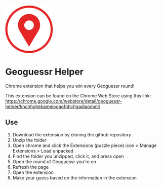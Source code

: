 ![logo](https://github.com/SkiingIsFun123/Geoguessr-Helper/blob/main/logo.png)

# Geoguessr Helper

Chrome extension that helps you win every Geoguessr round!

This extension can be found on the Chrome Web Store using this link: https://chrome.google.com/webstore/detail/geoguessr-helper/khchhghekameiogaofnhchgadjaommli
## Use
   1. Download the extension by cloning the github repository
   2. Unzip the folder
   3. Open chrome and click the Extensions (puzzle piece) icon > Manage Extensions > Load unpacked
   4. Find the folder you unzipped, click it, and press open
   5. Open the round of Geoguessr you're on
   6. Refresh the page
   7. Open the extension
   8. Make your guess based on the information in the extension

